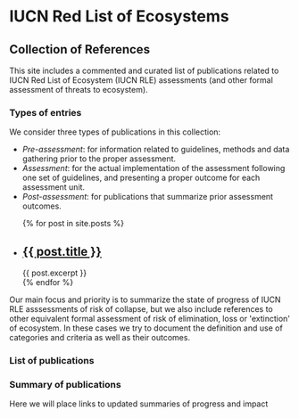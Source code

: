 # IUCN Red List of Ecosystems

## Collection of References

This site includes a commented and curated list of publications related to IUCN Red List of Ecosystem (IUCN RLE) assessments (and other formal assessment of threats to ecosystem).

### Types of entries

We consider three types of publications in this collection:

* *Pre-assessment*: for information related to guidelines, methods and data gathering prior to the proper assessment.
* *Assessment*: for the actual implementation of the assessment following one set of guidelines, and presenting a proper outcome for each assessment unit.
* *Post-assessment*: for publications that summarize prior assessment outcomes.



<ul>
  {% for post in site.posts %}
    <li>
      <h2><a href="{{ post.url }}">{{ post.title }}</a></h2>
      {{ post.excerpt }}
    </li>
  {% endfor %}
</ul>

Our main focus and priority is to summarize the state of progress of IUCN RLE asssessments of risk of collapse, but we also include references to other equivalent formal assessment of risk of elimination, loss or 'extinction' of ecosystem. In these cases we try to document the definition and use of categories and criteria as well as their outcomes.

### List of publications


### Summary of publications

Here we will place links to updated summaries of progress and impact
